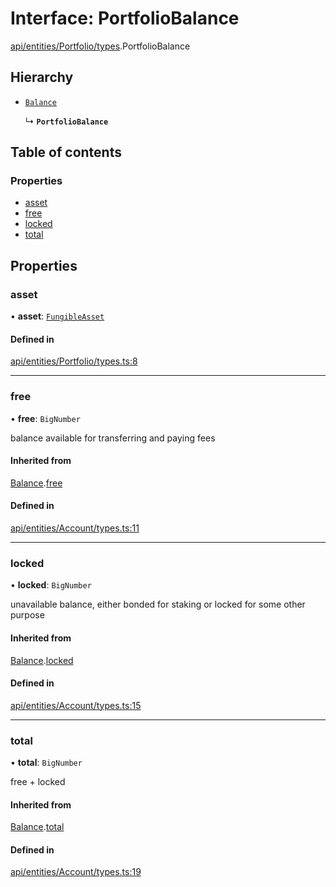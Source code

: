 # Interface: PortfolioBalance

[api/entities/Portfolio/types](../wiki/api.entities.Portfolio.types).PortfolioBalance

## Hierarchy

- [`Balance`](../wiki/api.entities.Account.types.Balance)

  ↳ **`PortfolioBalance`**

## Table of contents

### Properties

- [asset](../wiki/api.entities.Portfolio.types.PortfolioBalance#asset)
- [free](../wiki/api.entities.Portfolio.types.PortfolioBalance#free)
- [locked](../wiki/api.entities.Portfolio.types.PortfolioBalance#locked)
- [total](../wiki/api.entities.Portfolio.types.PortfolioBalance#total)

## Properties

### asset

• **asset**: [`FungibleAsset`](../wiki/api.entities.Asset.Fungible.FungibleAsset)

#### Defined in

[api/entities/Portfolio/types.ts:8](https://github.com/PolymeshAssociation/polymesh-sdk/blob/9a8715021/src/api/entities/Portfolio/types.ts#L8)

___

### free

• **free**: `BigNumber`

balance available for transferring and paying fees

#### Inherited from

[Balance](../wiki/api.entities.Account.types.Balance).[free](../wiki/api.entities.Account.types.Balance#free)

#### Defined in

[api/entities/Account/types.ts:11](https://github.com/PolymeshAssociation/polymesh-sdk/blob/9a8715021/src/api/entities/Account/types.ts#L11)

___

### locked

• **locked**: `BigNumber`

unavailable balance, either bonded for staking or locked for some other purpose

#### Inherited from

[Balance](../wiki/api.entities.Account.types.Balance).[locked](../wiki/api.entities.Account.types.Balance#locked)

#### Defined in

[api/entities/Account/types.ts:15](https://github.com/PolymeshAssociation/polymesh-sdk/blob/9a8715021/src/api/entities/Account/types.ts#L15)

___

### total

• **total**: `BigNumber`

free + locked

#### Inherited from

[Balance](../wiki/api.entities.Account.types.Balance).[total](../wiki/api.entities.Account.types.Balance#total)

#### Defined in

[api/entities/Account/types.ts:19](https://github.com/PolymeshAssociation/polymesh-sdk/blob/9a8715021/src/api/entities/Account/types.ts#L19)
